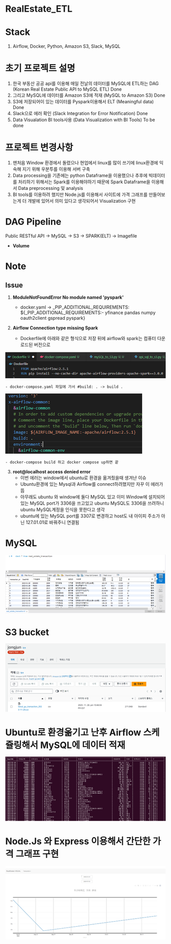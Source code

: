 # RealEstate_ETL

# Stack
1. Airflow, Docker, Python, Amazon S3, Slack, MySQL

# 초기 프로젝트 설명
1. 한국 부동산 공공 api를 이용해 매일 전날의 데이터를 MySQL에 ETL하는 DAG (Korean Real Estate Public API to MySQL ETL) Done
2. 그리고 MySQL에 데이터를 Amazon S3에 적재 (MySQL to Amazon S3)  Done
3. S3에 저장되어이 있는 데이터를 Pyspark이용해서 ELT (Meaningful data) Done
4. Slack으로 에러 확인 (Slack Integration for Error Notification) Done
5. Data Visualation BI tools사용 (Data Visualization with BI Tools) To be done

# 프로젝트 변경사항
1. 맨처음 Window 환경에서 돌렸으나 현업에서 linux를 많이 쓰기에 linux환경에 익숙해 지기 위해 우분투를 이용해 서버 구축
2. Data processing을 기존에는 python Dataframe을 이용했으나 추후에 빅데이터를 처리하기 위해서는 Spark를 이용해야하기 때문에 Spark Dataframe을 이용해서 Data preprocessing 및 analysis
3. BI tools를 이용하려 했지만 Node.js를 이용해서 사이트에 가격 그래프를 만들어보는게 더 개발에 있어서 의미 있다고 생각되어서 Visualization 구현

# DAG Pipeline
Public RESTful API -> MySQL -> S3 -> SPARK(ELT) -> Imagefile

- **Volume**
# Note
## Issue
1. **ModuleNotFoundError No module named 'pyspark'**
    - docker.yaml -> _PIP_ADDITIONAL_REQUIREMENTS: ${_PIP_ADDITIONAL_REQUIREMENTS:- yfinance pandas numpy oauth2client gspread pyspark}

2. **Airflow Connection type missing Spark**
    - Dockerfile에 아래와 같은 형식으로 저장 뒤에 airflow와 spark는 컴퓨터 다운로드된 버전으로
  
![image](https://github.com/jongjunkim/RealEstate_ETL/blob/main/image/dockerfile.PNG)


    - docker-compose.yaml 파일에 가서 #build: . -> build .

![image](https://github.com/jongjunkim/RealEstate_ETL/blob/main/image/docker.PNG)

    - docker-compose build 하고 docker compose up하면 끝

3. **root@localhost access denied error**
    - 이번 에러는 window에서 ubuntu로 환경을 옮겨줬을때 생겨난 이슈
    - Ubuntu환경에 있는 Mysql과 Airflow를 connect하려했지만 자꾸 이 에러가 뜸
    - 아무래도 ubuntu 와 window에 둘다 MySQL 있고 이미 Window에 설치되어있는 MySQL port가 3306을 쓰고있고 ubuntu MySQL도 3306을 쓰려하니 ubuntu MySQL계정을 인식을 못한다고 생각
    - ubuntu에 있는 MySQL port를 3307로 변경하고 host도 내 아이피 주소가 아닌 127.01.01로 바꿔주니 연결됨

# MySQL 
![image](https://github.com/jongjunkim/RealEstate_ETL/blob/main/image/mysql%20image.PNG)

# S3 bucket
![image](https://github.com/jongjunkim/RealEstate_ETL/blob/main/image/s3done.PNG)

# Ubuntu로 환경옮기고 난후 Airflow 스케쥴링해서 MySQL에 데이터 적재
![image](https://github.com/jongjunkim/RealEstate_ETL/blob/main/image/spark%20data.PNG)

# Node.Js 와 Express 이용해서 간단한 가격 그래프 구현
![image](https://github.com/jongjunkim/RealEstate_ETL/blob/main/image/%EB%91%90%EC%82%B0%EC%95%84%ED%8C%8C%ED%8A%B8%20%EA%B0%80%EA%B2%A9.PNG)

